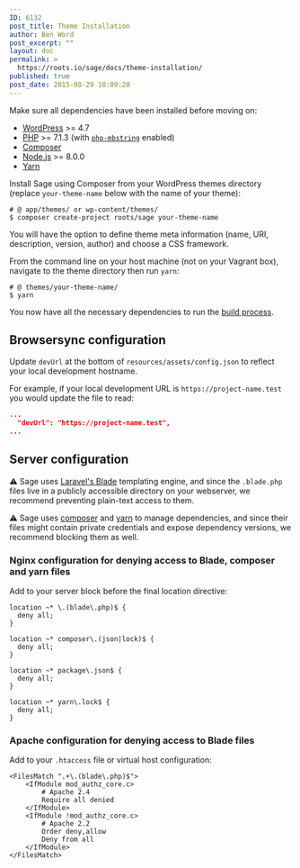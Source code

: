 ```yaml
---
ID: 6132
post_title: Theme Installation
author: Ben Word
post_excerpt: ""
layout: doc
permalink: >
  https://roots.io/sage/docs/theme-installation/
published: true
post_date: 2015-08-29 18:09:28
---
```

Make sure all dependencies have been installed before moving on:

* [WordPress](https://wordpress.org/) >= 4.7
* [PHP](http://php.net/manual/en/install.php) >= 7.1.3 (with [`php-mbstring`](http://php.net/manual/en/book.mbstring.php) enabled)
* [Composer](https://getcomposer.org/download/)
* [Node.js](http://nodejs.org/) >= 8.0.0
* [Yarn](https://yarnpkg.com/en/docs/install)

Install Sage using Composer from your WordPress themes directory (replace `your-theme-name` below with the name of your theme):

```shell
# @ app/themes/ or wp-content/themes/
$ composer create-project roots/sage your-theme-name
```

You will have the option to define theme meta information (name, URI, description, version, author) and choose a CSS framework.

From the command line on your host machine (not on your Vagrant box), navigate to the theme directory then run `yarn`:

```shell
# @ themes/your-theme-name/
$ yarn
```

You now have all the necessary dependencies to run the [build process](/sage/docs/theme-development-and-building/#available-build-commands).

## Browsersync configuration

Update `devUrl` at the bottom of `resources/assets/config.json` to reflect your local development hostname.

For example, if your local development URL is `https://project-name.test` you would update the file to read:

```json
...
  "devUrl": "https://project-name.test",
...
```

## Server configuration

⚠️ Sage uses [Laravel's Blade](/sage/docs/blade-templates/) templating engine, and since the `.blade.php` files live in a publicly accessible directory on your webserver, we recommend preventing plain-text access to them.

⚠️ Sage uses [composer](https://getcomposer.org/) and [yarn](https://yarnpkg.com) to manage dependencies, and since their files might contain private credentials and expose dependency versions, we recommend blocking them as well.

### Nginx configuration for denying access to Blade, composer and yarn files

Add to your server block before the final location directive:

```plain
location ~* \.(blade\.php)$ {
  deny all;
}

location ~* composer\.(json|lock)$ {
  deny all;
}
  
location ~* package\.json$ {
  deny all;
}

location ~* yarn\.lock$ {
  deny all;
}
```

### Apache configuration for denying access to Blade files

Add to your `.htaccess` file or virtual host configuration:

```plain
<FilesMatch ".+\.(blade\.php)$">
    <IfModule mod_authz_core.c>
        # Apache 2.4
        Require all denied
    </IfModule>
    <IfModule !mod_authz_core.c>
        # Apache 2.2
        Order deny,allow
        Deny from all
    </IfModule>
</FilesMatch>
```
